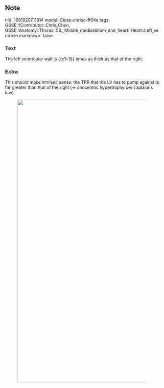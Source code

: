 ## Note
nid: 1661020711814
model: Cloze-chrisc-ff04e
tags: GSSE::!Contributor::Chris_Chen, GSSE::Anatomy::Thorax::06._Middle_mediastinum_and_heart::Heart::Left_ventricle
markdown: false

### Text
<div class='toggle'>
  The left ventricular wall is {{c1::3}} times as thick as that of
  the right.
</div>

### Extra
<p id="00b5cb83-33db-4bc9-918f-a0fd183e1fbb" class="">This should
make intrinsic sense: the TPR that the LV has to pump against is
far greater than that of the right (→ concentric hypertrophy per
Laplace's law).
<figure id="aea68cb0-a60c-4c50-992c-c254838c8277" class="image">
  <a href= 
  "Left%20ventricle%20de5040e223474dc480df38ba3dbee32d/Untitled.png">
  <img style="width:924px" src= 
  "6f8014c9bd12421275228080c286464ab0ce419b.png"></a>
</figure>
